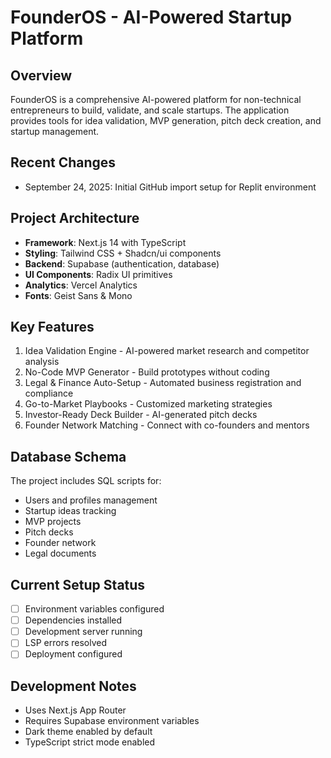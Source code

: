 # FounderOS - AI-Powered Startup Platform

## Overview
FounderOS is a comprehensive AI-powered platform for non-technical entrepreneurs to build, validate, and scale startups. The application provides tools for idea validation, MVP generation, pitch deck creation, and startup management.

## Recent Changes
- September 24, 2025: Initial GitHub import setup for Replit environment

## Project Architecture
- **Framework**: Next.js 14 with TypeScript
- **Styling**: Tailwind CSS + Shadcn/ui components
- **Backend**: Supabase (authentication, database)
- **UI Components**: Radix UI primitives
- **Analytics**: Vercel Analytics
- **Fonts**: Geist Sans & Mono

## Key Features
1. Idea Validation Engine - AI-powered market research and competitor analysis
2. No-Code MVP Generator - Build prototypes without coding
3. Legal & Finance Auto-Setup - Automated business registration and compliance
4. Go-to-Market Playbooks - Customized marketing strategies
5. Investor-Ready Deck Builder - AI-generated pitch decks
6. Founder Network Matching - Connect with co-founders and mentors

## Database Schema
The project includes SQL scripts for:
- Users and profiles management
- Startup ideas tracking
- MVP projects
- Pitch decks
- Founder network
- Legal documents

## Current Setup Status
- [ ] Environment variables configured
- [ ] Dependencies installed
- [ ] Development server running
- [ ] LSP errors resolved
- [ ] Deployment configured

## Development Notes
- Uses Next.js App Router
- Requires Supabase environment variables
- Dark theme enabled by default
- TypeScript strict mode enabled